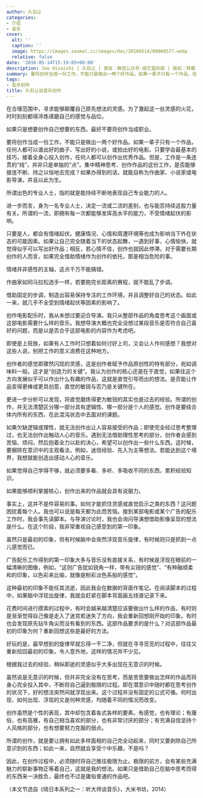 ```yaml
---
author: 久石让
categories:
- 介绍
- 音乐
cover:
  alt: ''
  caption: ''
  image: https://images.soomal.cc/images/doc/20160514/00060577.webp
  relative: false
date: '2016-05-14T15:19:05+08:00'
description: Joe Hisaishi | 久石让 | 源自：微信公众号-田艺苗的田 | 版权：转载 |  平均/总评分：09.80/49
summary: 要将创作当成一份工作，不能只是做出一两个好作品。如果一辈子只有一个作品，任何人都可以谱出好的曲子、写出好的小说，或拍出好的电影。只要学会最基本的技巧，接着全身心投入创作，任何人都可以创作出优秀作品。但是，工作是一条连贯的“线”，并非只是单独的“点”……
tags:
- 音乐创作
title: 久石让谈音乐创作
---
```


在合理范围中，寻求能够颠覆自己原先想法的灵感。为了激起这一丝灵感的火花，时时刻刻都得淬炼琢磨自己的感觉与品位。

如果只是想要创作自己想要的东西，最好不要将创作当成职业。

要将创作当成一份工作，不能只是做出一两个好作品。如果一辈子只有一个作品，任何人都可以谱出好的曲子、写出好的小说，或拍出好的电影。只要学会最基本的技巧，接着全身心投入创作，任何人都可以创作出优秀作品。但是，工作是一条连贯的“线”，并非只是单独的“点”。集中精神思考、创作作品的这份工作，是否能够接连不断、持之以恒地去完成？如果办得到的话，就能自称为作曲家、小说家或电影导演，并且以此为生。

所谓出色的专业人士，指的就是能持续不断地表现自己专业能力的人。

进一步而言，身为一名专业人士，决定一流或二流的差别，也与能否持续这股力量有关。所谓的一流，即拥有每一次都能够发挥高水平的能力，不受情绪起伏的影响。

只要是人，都会有情绪起伏。健康情况、心情和周遭环境等也成为影响当下外在状态的可能因素。如果让自己完全随着当下的状态起舞，一遇到好事，心情愉快，就觉得似乎可以写出好作品；相反，若心情不佳，创作也就因此停滞。对于需要长期创作的人而言，如果完全借助情绪作为创作的依托，那是相当危险的事。

情绪并非感性的主轴，这点千万不能搞错。

作曲家如同马拉松选手一样，若要跑完长距离的赛程，就不能乱了步调。

借助固定的步调，制造出容易保持专注的工作环境，并且调整好自己的状态。如此一来，就几乎不全受到情绪起伏等因素的影响了。

创作电影配乐时，我从未想过要迎合导演。我只从整部作品的角度思考这个画面或这部电影需要什么样的音乐。我想导演大概也完全没想过某段音乐是否符合自己喜好的问题，而是以是否合乎这部电影的内容作为考虑吧。

即使是上班族，如果有人工作时只想着如何讨好上司，又会让人作何感想？我想对这些人说，别把工作的意义浪费在这种地方。

创作者的感觉即骤然闪现的灵感，这是创作者赋予作品原创性的特有部分，宛如调味料一般。这才是“创造力的关键”。我认为创作的核心还是在于直觉，如果往这个方向发展似乎可以作出什么有趣的作品，这就是直觉引导而出的想法。是否能让作品变得更棒或更具创意，直觉的敏锐与否乃是关键所在。

更进一步分析可以发现，将直觉磨炼得更为敏锐的其实也是过去的经验。所谓的创作，并无法清楚区分哪一部分具有逻辑性、哪一部分是个人的感觉。创作是要结合体内所有的东西，在此混沌状态中去面对的课题。

如果欠缺逻辑或理性，就无法创作出让人容易接受的作品；即使完全经过思考整理过，也无法创作出触动人心的音乐。遇到无法借助理性思考的部分，创作者会感到苦恼、烦闷，然后抱着全力以赴的决心，希望可以创作出一些什么东西。这时候，要摒除在意识中的主观看法，例如，迷信经验、先入为主等想法。若能达到这个境界，我想就能创造出感动人心的音乐。

如果觉得自己学得不够，就必须要多看、多听、多吸收不同的东西，累积经验知识。

如果能够顺利掌握核心，创作出来的作品就会具有说服力。

事实上，这并不是件容易的事。如何才能抓住灵感或直觉启示之类的东西？这问题困扰着每个人。我也可以说是每天都为此而苦恼。接到某部电影或某个广告的配乐工作时，我会事先读脚本。与导演讨论时，我也会询问导演想借助影像呈现的想法是什么。在这个阶段，我非常重视自己感受到的第一印象。

虽然只是最初的印象，但有时候脑中会突然浮现音乐旋律，有时候则只是抓到一点儿感觉而已。

广告配乐工作得到的第一印象大多与音乐没有直接关系，有时候是浮现在眼前的一幅清晰的图像，例如，“这则广告犹如锐角一样，带有尖锐的感觉”、“有种融顺柔和的印象，以色彩来比喻，就像是粉彩淡色系般的感觉”。

这种最初的印象不能任其流逝，因此我会在数据的背面作笔记。在阅读脚本的过程中，如果脑中浮现出旋律，我就会赶紧在脚本背面画五线谱记录下来。

花费时间进行摸索的过程中，有时会越来越清楚应该要做出什么样的作品，有时则是渐渐觉得自己像是走入了迷宫若迷失了方向，我会重新回想刚开始的印象。有时也会发现原先钻牛角尖而没有看到的东西。这部作品要求的是什么？对这部作品最初的印象为何？重新回想这些是最好的方法。

好玩的是，最早想到的旋律早就忘得一干二净，但就在寻寻觅觅的过程中，往往又重新拾回最初的印象。令人意外地，这样的情况并不少见。

根据我过去的经验，稍纵即逝的灵感似乎大多出现在无意识的时候。

虽然说是无意识的时候，但并非完全没有在思考，而是苦思要做出怎样的作品而将身心完全投入其中，不断将自己逼到极限的过程。即在潜意识中随时都在思考创作的状况下，好的想法突然间就浮现出来。这个过程并没有固定的公式可循。何时出现、如何出现、浮现的又是何种灵感，均随着不同的情况而改变。

创作虽然是个性的表现，其中却包含着各式各样的要素。有感觉，也有理论；有庸俗，也有高雅，有自己相当喜欢的部分，也有非常讨厌的部分；有充满自信坚持个人风格的部分，也有想要努力克服的弱点。

所谓的创作，就是要让拥有如此多样面相的自己完全动起来，同时又要剥除自己所意识到的东西；如此一来，自然就会享受个中乐趣，不是吗？

因此，在创作过程中，必须随时将自己推往极限为止。极限的前方，会有某些充满魅力的崭新事物正等着自己，这就是我的想法。如果只是借助自己在脑中思考而得的东西来一决胜负，最终也不过是庸俗普通的作品吧。

（本文节选自《晓日本系列之一：听大师谈音乐》，大米书坊，2014）